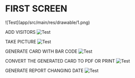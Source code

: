 <h1>FIRST SCREEN</h1>
![Test](app/src/main/res/drawable/1.png)

ADD VISITORS
![Test](app/src/main/res/drawable/2.png)

TAKE PICTURE
![Test](app/src/main/res/drawable/3.png)

GENERATE CARD WITH BAR CODE
![Test](app/src/main/res/drawable/4.png)

CONVERT THE GENERATED CARD TO PDF OR PRINT
![Test](app/src/main/res/drawable/5.png)

GENERATE REPORT CHANGING DATE
![Test](app/src/main/res/drawable/6.png)



